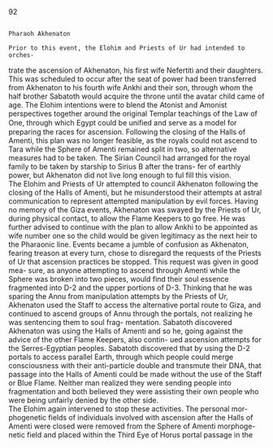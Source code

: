 92 
 
                                                                                                                

                                                                                                             
                                                                                                           Pharaoh Akhenaton
          
    Prior to this event, the Elohim and Priests of Ur had intended to orches-
trate the ascension of Akhenaton, his first wife Nefertiti and their daughters.
This was scheduled to occur after the seat of power had been transferred from
Akhenaton to his fourth wife Ankhi and their son, through whom the half
brother Sabatoth would acquire the throne until the avatar child came of
age. The Elohim intentions were to blend the Atonist and Amonist perspectives
together around the original Templar teachings of the Law of One, through which 
Egypt could be uniﬁed and serve as a model for preparing the races for ascension.
Following the closing of the Halls of Amenti, this plan was no longer feasible,
as the royals could not ascend to Tara while the Sphere of Amenti remained
split in two, so alternative measures had to be taken. The Sirian Council had
arranged for the royal family to be taken by starship to Sirius B after the trans-
fer of earthly power, but Akhenaton did not live long enough to ful fill this
vision.  
    The Elohim and Priests of Ur attempted to council Akhenaton following
the closing of the Halls of Amenti, but he misunderstood their attempts at
astral communication to represent attempted manipulation by evil forces.
Having no memory of the Giza events, Akhenaton was swayed by the Priests
of Ur, during physical contact, to allow the Flame Keepers to go free. He was
further advised to continue with the plan to allow Ankhi to be appointed as
wife number one so the child would be given legitimacy as the next heir to
the Pharaonic line. Events became a jumble of confusion as Akhenaton,
fearing treason at every turn, chose to disregard the requests of the Priests of
Ur that ascension practices be stopped. This request was given in good mea-
sure, as anyone attempting to ascend through Amenti while the Sphere was
broken into two pieces, would find their soul essence fragmented into D-2
and the upper portions of D-3. Thinking that he was sparing the Annu from
manipulation attempts by the Priests of Ur, Akhenaton used the Staff to
access the alternative portal route to Giza, and continued to ascend groups of
Annu through the portals, not realizing he was sentencing them to soul frag-
mentation. Sabatoth discovered Akhenaton was using the Halls of Amenti
and so he, going against the advice of the other Flame Keepers, also contin-
ued ascension attempts for the Serres-Egyptian peoples. Sabatoth discovered
that by using the D-2 portals to access parallel Earth, through which people
could merge consciousness with their anti-particle double and transmute
their DNA, that passage into the Halls of Amenti could be made without the
use of the Staff or Blue Flame. Neither man realized they were sending people
into fragmentation and both believed they were assisting their own people
who were being unfairly denied by the other side.  
    The Elohim again intervened to stop these activities. The personal mor-
phogenetic fields of individuals involved with ascension after the Halls of
Amenti were closed were removed from the Sphere of Amenti morphoge-
netic field and placed within the Third Eye of Horus portal passage in the